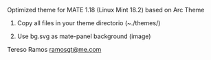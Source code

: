 Optimized theme for MATE 1.18 (Linux Mint 18.2) based on Arc Theme

1) Copy all files in your theme directorio (~./themes/)

2) Use bg.svg as mate-panel background (image)


Tereso Ramos ramosgt@me.com
